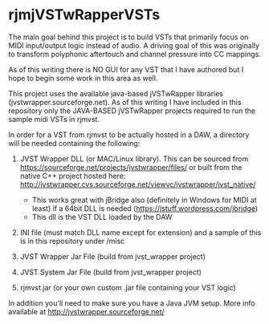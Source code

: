 # rjmjVSTwRapperVSTs

The main goal behind this project is to build VSTs that primarily focus on MIDI input/output logic instead of audio.  A driving goal of this was originally to transform polyphonic aftertouch and channel pressure into CC mappings.

As of this writing there is NO GUI for any VST that I have authored but I hope to begin some work in this area as well.

This project uses the available java-based jVSTwRapper libraries (jvstwrapper.sourceforge.net).  As of this writing I have included in this repository only the JAVA-BASED jVSTwRapper projects required to run the sample midi VSTs in rjmvst.  


In order for a VST from rjmvst to be actually hosted in a DAW, a directory will be needed containing the following:

1. JVST Wrapper DLL (or MAC/Linux library).  This can be sourced from https://sourceforge.net/projects/jvstwrapper/files/ or built from the native C++ project hosted here: http://jvstwrapper.cvs.sourceforge.net/viewvc/jvstwrapper/jvst_native/  
   - This works great with jBridge also (definitely in Windows for MIDI at least) if a 64bit DLL is needed (https://jstuff.wordpress.com/jbridge)
   - This dll is the VST DLL loaded by the DAW

2. INI file (must match DLL name except for extension) and a sample of this is in this repository under /misc

3. JVST Wrapper Jar File (build from jvst_wrapper project)

4. JVST System Jar File (build from jvst_wrapper project)

5. rjmvst.jar (or your own custom .jar file containing your VST logic)


In addition you'll need to make sure you have a Java JVM setup.   More info available at http://jvstwrapper.sourceforge.net/
  



